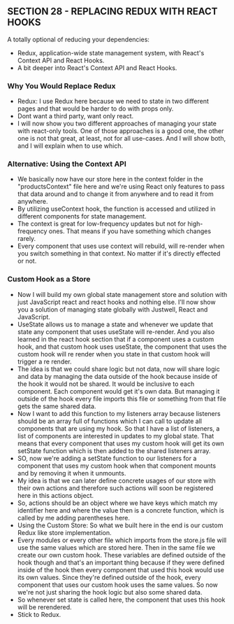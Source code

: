 ## SECTION 28 - REPLACING REDUX WITH REACT HOOKS

A totally optional of reducing your dependencies:

- Redux, application-wide state management system, with React's Context API and React Hooks.
- A bit deeper into React's Context API and React Hooks. 

### Why You Would Replace Redux

- Redux: I use Redux here because we need to state in two different pages and that would be harder to do with props only.
- Dont want a third party, want only react.
- I will now show you two different approaches of managing your state with react-only tools. One of those approaches is a good one, the other one is not that great, at least, not for all use-cases. And I will show both, and I will explain when to use which.

### Alternative: Using the Context API

- We basically now have our store here in the context folder in the "productsContext" file here and we're using React only features to pass that data around and to change it from anywhere and to read it from anywhere.
- By utilizing useContext hook, the function is accessed and utilized in different components for state management.
- The context is great for low-frequency updates but not for high-frequency ones. That means if you have something which changes rarely.
- Every component that uses use context will rebuild, will re-render when you switch something in that context. No matter if it's directly effected or not.

### Custom Hook as a Store

- Now I will build my own global state management store and solution with just JavaScript react and react hooks and nothing else. I'll now show you a solution of managing state globally with Justwell, React and JavaScript.
- UseState allows us to manage a state and whenever we update that state any component that uses useState will re-render. And you also learned in the react hook section that if a component uses a custom hook, and that custom hook uses useState, the component that uses the custom hook will re render when you state in that custom hook will trigger a re render.
- The idea is that we could share logic but not data, now will share logic and data by managing the data outside of the hook because inside of the hook it would not be shared. It would be inclusive to each component. Each component would get it's own data. But managing it outside of the hook every file imports this file or something from that file gets the same shared data.
- Now I want to add this function to my listeners array because listeners should be an array full of functions which I can call to update all components that are using my hook. So that I have a list of listeners, a list of components are interested in updates to my global state. That means that every component that uses my custom hook will get its own setState function which is then added to the shared listeners array.
- SO, now we're adding a setState function to our listeners for a component that uses my custom hook when that component mounts and by removing it when it unmounts.
- My idea is that we can later define concrete usages of our store with their own actions and therefore such actions will soon be registered here in this actions object.
- So, actions should be an object where we have keys which match my identifier here and where the value then is a concrete function, which is called by me adding parentheses here.
- Using the Custom Store: So what we built here in the end is our custom Redux like store implementation.
- Every modules or every other file which imports from the store.js file will use the same values which are stored here. Then in the same file we create our own custom hook. These variables are defined outside of the hook though and that's an important thing because if they were defined inside of the hook then every component that used this hook would use its own values. Since they're defined outside of the hook, every component that uses our custom hook uses the same values. So now we're not just sharing the hook logic but also some shared data.
- So whenever set state is called here, the component that uses this hook will be rerendered.
- Stick to Redux. 